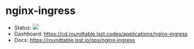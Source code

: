 # nginx-ingress

- Status: ![](https://cd.roundtable.lsst.codes/api/badge?name=nginx-ingress)
- Dashboard: https://cd.roundtable.lsst.codes/applications/nginx-ingress
- Docs: https://roundtable.lsst.io/ops/nginx-ingress
